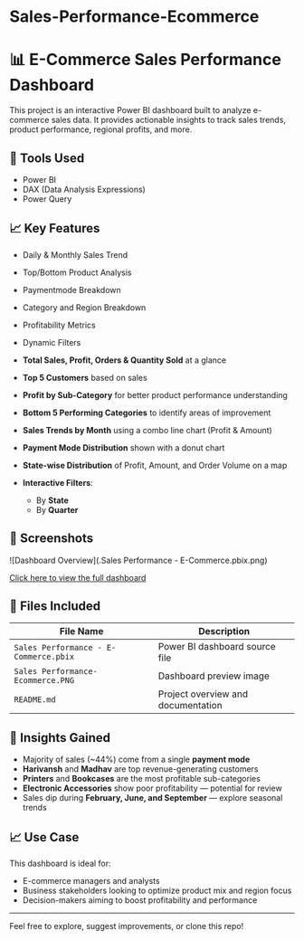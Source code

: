 # Sales-Performance-Ecommerce
# 📊 E-Commerce Sales Performance Dashboard

This project is an interactive Power BI dashboard built to analyze e-commerce sales data. It provides actionable insights to track sales trends, product performance, regional profits, and more.

## 🧰 Tools Used
- Power BI
- DAX (Data Analysis Expressions)
- Power Query


## 📈 Key Features
- Daily & Monthly Sales Trend
- Top/Bottom Product Analysis
- Paymentmode Breakdown
- Category and Region Breakdown
- Profitability Metrics
- Dynamic Filters

- **Total Sales, Profit, Orders & Quantity Sold** at a glance
- **Top 5 Customers** based on sales
- **Profit by Sub-Category** for better product performance understanding
- **Bottom 5 Performing Categories** to identify areas of improvement
- **Sales Trends by Month** using a combo line chart (Profit & Amount)
- **Payment Mode Distribution** shown with a donut chart
- **State-wise Distribution** of Profit, Amount, and Order Volume on a map
- **Interactive Filters**:
  - By **State**
  - By **Quarter**

## 📸 Screenshots
![Dashboard Overview](.Sales Performance - E-Commerce.pbix.png)


[Click here to view the full dashboard](./Sales%20Performance-Ecommerce.PNG)


## 📂 Files Included

| File Name                               | Description                                |
|----------------------------------------|--------------------------------------------|
| `Sales Performance - E-Commerce.pbix`  | Power BI dashboard source file             |
| `Sales Performance-Ecommerce.PNG`      | Dashboard preview image                    |
| `README.md`                            | Project overview and documentation         |


## 🚀 Insights Gained

- Majority of sales (~44%) come from a single **payment mode**
- **Harivansh** and **Madhav** are top revenue-generating customers
- **Printers** and **Bookcases** are the most profitable sub-categories
- **Electronic Accessories** show poor profitability — potential for review
- Sales dip during **February, June, and September** — explore seasonal trends


## 📈 Use Case

This dashboard is ideal for:
- E-commerce managers and analysts
- Business stakeholders looking to optimize product mix and region focus
- Decision-makers aiming to boost profitability and performance


---

Feel free to explore, suggest improvements, or clone this repo!
